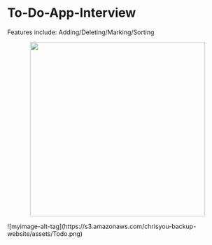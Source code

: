# To-Do-App-Interview
Features include: Adding/Deleting/Marking/Sorting

<p align="center">
 <img src="https://chrisyou-backup-website.s3.amazonaws.com/assets/Todo.png" width="400" height="400"/> 
 </p>
![myimage-alt-tag](https://s3.amazonaws.com/chrisyou-backup-website/assets/Todo.png)


